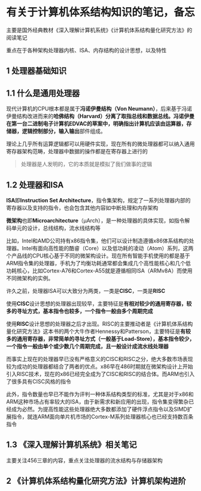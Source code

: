# 有关于计算机体系结构知识的笔记，备忘

主要是国外经典教材《深入理解计算机系统》《计算机体系结构量化研究方法》的阅读笔记

重点在于各种架构处理器内核、ISA、内存结构的设计思想，以及特性

## 1 处理器基础知识

## 1.1 什么是通用处理器

现代计算机的CPU根本都是属于**冯诺伊曼结构（Von Neumann）**，后来基于冯诺伊曼结构改进而来的**哈佛结构（Harvard）**分离了取指总线和数据总线。冯诺伊曼在第一台二进制电子计算机EDVAC的草案中，明确指出计算机应该由**运算器，存储器，逻辑控制部分，输入输出**部件组成。

理论上几乎所有运算逻辑都可以用硬件实现，现在所有的微处理器都可以纳入通用寄存器架构范畴，处理器中数据的操作都是在寄存器上进行的

> 处理器是人发明的，它的本质就是模拟了我们做事的逻辑

## 1.2 处理器和ISA

**ISA**即**Instruction Set Architecture**，指令集架构，规定了一系列处理器内部的寄存器以及支持的指令，也会包含其他内容如中断处理和内存架构

**微架构**也即**Microarchitecture**（μArch），是一种处理器的具体实现，如指令解码单元的设计，总线结构，流水线结构等

比如，Intel和AMD公司持有x86指令集，他们可以设计制造遵循x86体系结构的处理器。Intel有面向高性能的酷睿（Core）以及低功耗的凌动（Atom）系列，这两个产品线的CPU核心基于不同的微架构设计。现在所有智能手机使用的都是基于ARM指令集的处理器，手机为了均衡功耗通常都会集成几个高性能核心和几个低功耗核心，比如Cortex-A76和Cortex-A55就是遵循相同ISA（ARMv8A）而使用不同微架构的实例。

许久之前，处理器ISA可以大致分为两类，一类是**CISC**，一类是**RISC**

使用**CISC**设计思想的处理器出现较早，主要特征是**有相对较少的通用寄存器，较多的寻址方式，基本指令也较多，一个指令一般由多个周期完成**

使用**RISC**设计思想的处理器之后才出现。RISC的主要推动者是《计算机体系结构量化研究方法》这本书的两个大牛作者Hennessy和Patterson，主要特征是**有较多的通用寄存器，非常简单的寻址方式（一般基于Load-Store），基本指令较少，一个指令一般由单个或少数几个周期完成，且一般设计成流水线处理器**

而事实上现在的处理器早已没有严格意义的CISC和RISC之分，绝大多数市场表现较为成功的处理器都结合了两者的优点。x86早在486时期就在微架构设计上开始引入RISC技术，现在的x86已经完全成为了CISC和RISC的结合体。而ARM也引入了很多具有CISC风格的指令

此外，指令数量也早已不能作为评判一种体系结构类型的标准，尤其是对于x86和ARM这种市场占有率较大的ISA，由于新需求和新应用的出现，指令集变得繁杂已经成为必然。为提高性能这些处理器绝大多数都添加了硬件浮点指令以及SIMD扩展指令，就连ARM面向单片机市场的Cortex-M系列处理器核心也已经支持数百条指令

## 1.3 《深入理解计算机系统》相关笔记

主要关注456三章的内容，重点关注处理器的流水结构与存储器架构


## 2 《计算机体系结构量化研究方法》计算机架构进阶